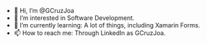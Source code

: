 - 👋 Hi, I’m @GCruzJoa
- 👀 I’m interested in Software Development.
- 🌱 I’m currently learning: A lot of things, including Xamarin Forms.
- 📫 How to reach me: Through LinkedIn as GCruzJoa.

<!---
GCruzJoa/GCruzJoa is a ✨ special ✨ repository because its `README.md` (this file) appears on your GitHub profile.
You can click the Preview link to take a look at your changes.
--->
